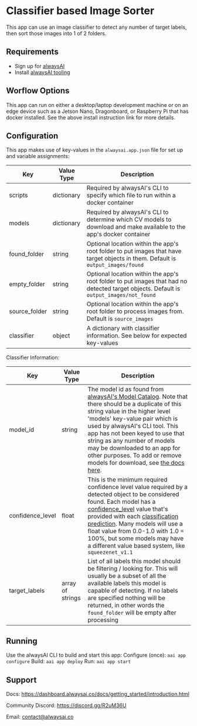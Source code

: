 # Classifier based Image Sorter
This app can use an image classifier to detect any number of target labels, then sort those images into 1 of 2 folders.

## Requirements
- Sign up for [alwaysAI](https://dashboard.alwaysai.co/auth?register=true)
- Install [alwaysAI tooling](https://dashboard.alwaysai.co/docs/getting_started/development_computer_setup.html)

## Worflow Options
This app can run on either a desktop/laptop development machine or on an edge device such as a Jetson Nano, Dragonboard, or Raspberry Pi that has docker installed. See the above install instruction link for more details.

## Configuration
This app makes use of key-values in the `alwaysai.app.json` file for set up and variable assignments:

Key | Value Type | Description
-----| ---------- | ----------
scripts | dictionary | Required by alwaysAI's CLI to specify which file to run within a docker container
models | dictionary | Required by alwaysAI's CLI to determine which CV models to download and make available to the app's docker container
found_folder | string | Optional location within the app's root folder to put images that have target objects in them. Default is `output_images/found`
empty_folder | string | Optional location within the app's root folder to put images that had no detected target objects. Default is `output_images/not_found`
source_folder | string | Optional location within the app's root folder to process images from. Default is `source_images`
classifier | object | A dictionary with classifier information. See below for expected key-values

Classifier Information:

Key | Value Type | Description
-----| ---------- | ----------
model_id | string | The model id as found from [alwaysAI's Model Catalog](https://dashboard.alwaysai.co/model-catalog/models?category=Classification). Note that there should be a duplicate of this string value in the higher level 'models' key-value pair which is used by alwaysAI's CLI tool. This app has not been keyed to use that string as any number of models may be downloaded to an app for other purposes. To add or remove models for download, see [the docs here](https://dashboard.alwaysai.co/docs/application_development/changing_the_model.html).
confidence_level | float | This is the minimum required confidence level value required by a detected object to be considered found. Each model has a [confidence_level](https://dashboard.alwaysai.co/docs/reference/edgeiq.html#edgeiq.image_classification.ClassificationPrediction) value that's provided with each [classification prediction](https://dashboard.alwaysai.co/docs/reference/edgeiq.html#edgeiq.image_classification.ClassificationResults). Many models will use a float value from 0.0-1.0 with 1.0 = 100%, but some models may have a different value based system, like `squeezenet_v1.1`
target_labels | array of strings | List of all labels this model should be filtering / looking for. This will usually be a subset of all the available labels this model is capable of detecting. If no labels are specified nothing will be returned, in other words the `found_folder` will be empty after processing

## Running
Use the alwaysAI CLI to build and start this app:
Configure (once): `aai app configure`
Build: `aai app deploy`
Run: `aai app start`

## Support
Docs: https://dashboard.alwaysai.co/docs/getting_started/introduction.html

Community Discord: https://discord.gg/R2uM36U

Email: contact@alwaysai.co
